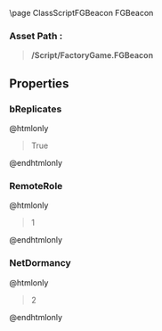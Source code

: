 \page ClassScriptFGBeacon FGBeacon
### Asset Path :
<b><blockquote>/Script/FactoryGame.FGBeacon</blockquote></b>
## Properties

### bReplicates
@htmlonly
<blockquote>True</blockquote>
@endhtmlonly

### RemoteRole
@htmlonly
<blockquote>1</blockquote>
@endhtmlonly

### NetDormancy
@htmlonly
<blockquote>2</blockquote>
@endhtmlonly

